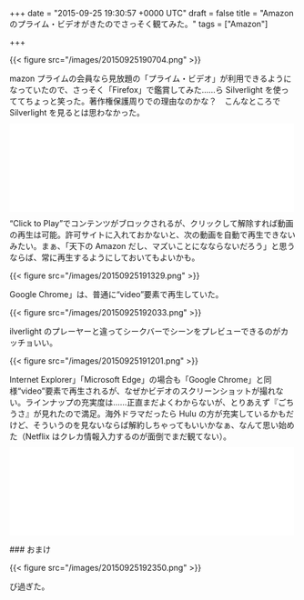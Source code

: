 
+++
date = "2015-09-25 19:30:57 +0000 UTC"
draft = false
title = "Amazon のプライム・ビデオがきたのでさっそく観てみた。"
tags = ["Amazon"]

+++


{{< figure src="/images/20150925190704.png"  >}}

mazon プライムの会員なら見放題の「プライム・ビデオ」が利用できるようになっていたので、さっそく「Firefox」で鑑賞してみた……ら Silverlight を使っててちょっと笑った。著作権保護周りでの理由なのかな？　こんなところで Silverlight を見るとは思わなかった。<iframe src="//hatenablog-parts.com/embed?url=http%3A%2F%2Fit.srad.jp%2Fstory%2F15%2F07%2F05%2F0012241%2F" title="Microsoft、Silverlightの使用中止を推奨 | スラド IT" class="embed-card embed-webcard" scrolling="no" frameborder="0" style="display: block; width: 100%; height: 155px; max-width: 500px; margin: 10px 0px;"></iframe>“Click to Play”でコンテンツがブロックされるが、クリックして解除すれば動画の再生は可能。許可サイトに入れておかないと、次の動画を自動で再生できないみたい。まぁ、「天下の Amazon だし、マズいことになならないだろう」と思うならば、常に再生するようにしておいてもよいかも。

{{< figure src="/images/20150925191329.png"  >}}

Google Chrome」は、普通に“video”要素で再生していた。

{{< figure src="/images/20150925192033.png"  >}}

ilverlight のプレーヤーと違ってシークバーでシーンをプレビューできるのがカッチョいい。

{{< figure src="/images/20150925191201.png"  >}}

Internet Explorer」「Microsoft Edge」の場合も「Google Chrome」と同様“video”要素で再生されるが、なぜかビデオのスクリーンショットが撮れない。ラインナップの充実度は……正直まだよくわからないが、とりあえず『ごちうさ』が見れたので満足。海外ドラマだったら Hulu の方が充実しているかもだけど、そういうのを見ないならば解約しちゃってもいいかなぁ、なんて思い始めた（Netflix はクレカ情報入力するのが面倒でまだ観てない）。<iframe src="//hatenablog-parts.com/embed?url=http%3A%2F%2Fwww.amazon.co.jp%2Fb%3Fie%3DUTF8%26node%3D3535604051" title="Amazon.co.jp: プライム・ビデオ: Amazon ビデオ" class="embed-card embed-webcard" scrolling="no" frameborder="0" style="display: block; width: 100%; height: 155px; max-width: 500px; margin: 10px 0px;"></iframe>

<div class="section">
    ### おまけ
    

{{< figure src="/images/20150925192350.png"  >}}

び過ぎた。

</div>

